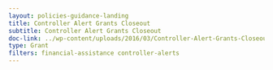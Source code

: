 ```yaml
---
layout: policies-guidance-landing
title: Controller Alert Grants Closeout
subtitle: Controller Alert Grants Closeout
doc-link: ../wp-content/uploads/2016/03/Controller-Alert-Grants-Closeout-7.24.12.docx
type: Grant
filters: financial-assistance controller-alerts
---
```


<a href="{{ site.baseurl }}/wp-content/uploads/2016/03/Controller-Alert-Grants-Closeout-7.24.12.docx"></a>

